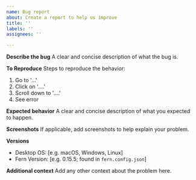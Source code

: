 ```yaml
---
name: Bug report
about: Create a report to help us improve
title: ''
labels: ''
assignees: ''

---
```


**Describe the bug**
A clear and concise description of what the bug is.

**To Reproduce**
Steps to reproduce the behavior:

1. Go to '...'
2. Click on '....'
3. Scroll down to '....'
4. See error

**Expected behavior**
A clear and concise description of what you expected to happen.

**Screenshots**
If applicable, add screenshots to help explain your problem.

**Versions**
- Desktop OS: [e.g. macOS, Windows, Linux]  
- Fern Version: [e.g. 0.15.5; found in `fern.config.json`]

**Additional context**
Add any other context about the problem here.
